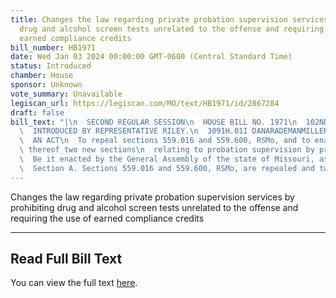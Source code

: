 ```yaml
---
title: Changes the law regarding private probation supervision services by prohibiting
  drug and alcohol screen tests unrelated to the offense and requiring the use of
  earned compliance credits
bill_number: HB1971
date: Wed Jan 03 2024 00:00:00 GMT-0600 (Central Standard Time)
status: Introduced
chamber: House
sponsor: Unknown
vote_summary: Unavailable
legiscan_url: https://legiscan.com/MO/text/HB1971/id/2867284
draft: false
bill_text: "|\n  SECOND REGULAR SESSION\n  HOUSE BILL NO. 1971\n  102ND GENERAL ASSEMBLY\n\
  \  INTRODUCED BY REPRESENTATIVE RILEY.\n  3091H.01I DANARADEMANMILLER,ChiefClerk\n\
  \  AN ACT\n  To repeal sections 559.016 and 559.600, RSMo, and to enact in lieu\
  \ thereof two new sections\n  relating to probation supervision by private entities.\n\
  \  Be it enacted by the General Assembly of the state of Missouri, as follows:\n\
  \  Section A. Sections 559.016 and 559.600, RSMo, are repealed and two new sections"
---
```

Changes the law regarding private probation supervision services by prohibiting drug and alcohol screen tests unrelated to the offense and requiring the use of earned compliance credits

---

## Read Full Bill Text

You can view the full text [here](https://legiscan.com/MO/text/HB1971/id/2867284).

